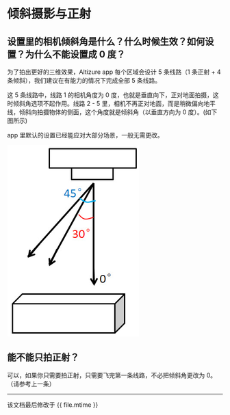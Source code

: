 # 倾斜摄影与正射

## 设置里的相机倾斜角是什么？什么时候生效？如何设置？为什么不能设置成 0 度？

为了拍出更好的三维效果，Altizure app 每个区域会设计 5 条线路（1 条正射 + 4 条倾斜），我们建议在有能力的情况下完成全部 5 条线路。

这 5 条线路中，线路 1 的相机角度为 0 度，也就是垂直向下，正对地面拍摄，这时倾斜角选项不起作用。线路 2 - 5 里，相机不再正对地面，而是稍微偏向地平线，倾斜向拍摄物体的侧面，这个角度就是倾斜角（以垂直方向为 0 度）。(如下图所示)

app 里默认的设置已经能应对大部分场景，一般无需更改。

![相机倾斜角](../../assets/camera-angle.jpg)

## 能不能只拍正射？

可以，如果你只需要拍正射，只需要飞完第一条线路，不必把倾斜角更改为 0。（请参考上一条）

---

该文档最后修改于 {{ file.mtime }}
